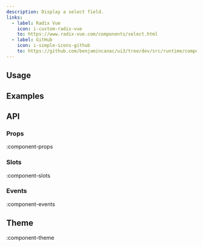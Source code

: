 ```yaml
---
description: Display a select field.
links:
  - label: Radix Vue
    icon: i-custom-radix-vue
    to: https://www.radix-vue.com/components/select.html
  - label: GitHub
    icon: i-simple-icons-github
    to: https://github.com/benjamincanac/ui3/tree/dev/src/runtime/components/Select.vue
---
```


## Usage

## Examples

## API

### Props

:component-props

### Slots

:component-slots

### Events

:component-events

## Theme

:component-theme
